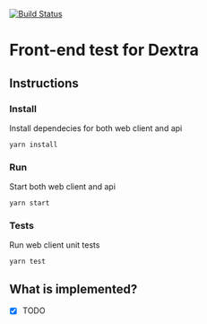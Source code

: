 [![Build Status](https://travis-ci.org/richardaum/frontend-test-dextra.svg?branch=master)](https://travis-ci.org/richardaum/frontend-test-dextra)

# Front-end test for Dextra

## Instructions
### Install 
Install dependecies for both web client and api
```
yarn install
```

### Run
Start both web client and api
```
yarn start
```

### Tests
Run web client unit tests
```
yarn test
```

## What is implemented?

- [x] TODO